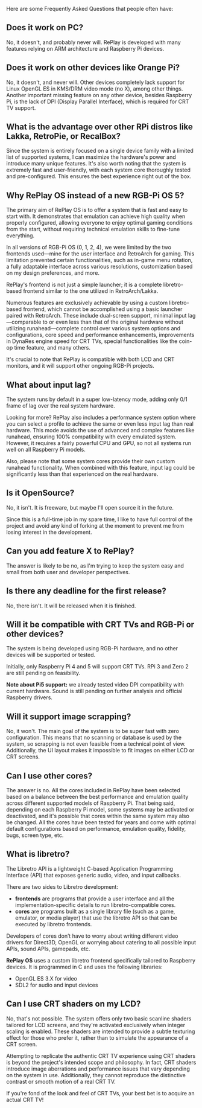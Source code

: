 Here are some Frequently Asked Questions that people often have:

## Does it work on PC?
No, it doesn't, and probably never will. RePlay is developed with many features relying on ARM architecture and Raspberry Pi devices.

## Does it work on other devices like Orange Pi?
No, it doesn't, and never will. Other devices completely lack support for Linux OpenGL ES in KMS/DRM video mode (no X), among other things. Another important missing feature on any other device, besides Raspberry Pi, is the lack of DPI (Display Parallel Interface), which is required for CRT TV support.

## What is the advantage over other RPi distros like Lakka, RetroPie, or RecalBox?
Since the system is entirely focused on a single device family with a limited list of supported systems, I can maximize the hardware's power and introduce many unique features. It's also worth noting that the system is extremely fast and user-friendly, with each system core thoroughly tested and pre-configured. This ensures the best experience right out of the box.

## Why RePlay OS instead of a new RGB-Pi OS 5?
The primary aim of RePlay OS is to offer a system that is fast and easy to start with. It demonstrates that emulation can achieve high quality when properly configured, allowing everyone to enjoy optimal gaming conditions from the start, without requiring technical emulation skills to fine-tune everything.

In all versions of RGB-Pi OS (0, 1, 2, 4), we were limited by the two frontends used—mine for the user interface and RetroArch for gaming. This limitation prevented certain functionalities, such as in-game menu rotation, a fully adaptable interface across various resolutions, customization based on my design preferences, and more.

RePlay's frontend is not just a simple launcher; it is a complete libretro-based frontend similar to the one utilized in RetroArch/Lakka.

Numerous features are exclusively achievable by using a custom libretro-based frontend, which cannot be accomplished using a basic launcher paired with RetroArch. These include dual-screen support, minimal input lag—comparable to or even less than that of the original hardware without utilizing runahead—complete control over various system options and configurations, core speed and performance enhancements, improvements in DynaRes engine speed for CRT TVs, special functionalities like the coin-op time feature, and many others.

It's crucial to note that RePlay is compatible with both LCD and CRT monitors, and it will support other ongoing RGB-Pi projects.

## What about input lag?
The system runs by default in a super low-latency mode, adding only 0/1 frame of lag over the real system hardware.

Looking for more? RePlay also includes a performance system option where you can select a profile to achieve the same or even less input lag than real hardware. This mode avoids the use of advanced and complex features like runahead, ensuring 100% compatibility with every emulated system. However, it requires a fairly powerful CPU and GPU, so not all systems run well on all Raspberry Pi models.

Also, please note that some system cores provide their own custom runahead functionality. When combined with this feature, input lag could be significantly less than that experienced on the real hardware.

## Is it OpenSource?
No, it isn't. It is freeware, but maybe I'll open source it in the future.

Since this is a full-time job in my spare time, I like to have full control of the project and avoid any kind of forking at the moment to prevent me from losing interest in the development.

## Can you add feature X to RePlay?
The answer is likely to be no, as I'm trying to keep the system easy and small from both user and developer perspectives.

## Is there any deadline for the first release?
No, there isn't. It will be released when it is finished.

## Will it be compatible with CRT TVs and RGB-Pi or other devices?
The system is being developed using RGB-Pi hardware, and no other devices will be supported or tested.

Initially, only Raspberry Pi 4 and 5 will support CRT TVs. RPi 3 and Zero 2 are still pending on feasibility.

**Note about Pi5 support:** we already tested video DPI compatibility with current hardware. Sound is still pending on further analysis and official Raspberry drivers.

## Will it support image scrapping?
No, it won't. The main goal of the system is to be super fast with zero configuration. This means that no scanning or database is used by the system, so scrapping is not even feasible from a technical point of view. Additionally, the UI layout makes it impossible to fit images on either LCD or CRT screens.

## Can I use other cores?

The answer is no. All the cores included in RePlay have been selected based on a balance between the best performance and emulation quality across different supported models of Raspberry Pi. That being said, depending on each Raspberry Pi model, some systems may be activated or deactivated, and it's possible that cores within the same system may also be changed. All the cores have been tested for years and come with optimal default configurations based on performance, emulation quality, fidelity, bugs, screen type, etc.

## What is libretro?

The Libretro API is a lightweight C-based Application Programming Interface (API) that exposes generic audio, video, and input callbacks.

There are two sides to Libretro development:

- **frontends** are programs that provide a user interface and all the implementation-specific details to run libretro-compatible cores.
- **cores** are programs built as a single library file (such as a game, emulator, or media player) that use the libretro API so that can be executed by libretro frontends.

Developers of cores don’t have to worry about writing different video drivers for Direct3D, OpenGL or worrying about catering to all possible input APIs, sound APIs, gamepads, etc.

**RePlay OS** uses a custom libretro frontend specifically tailored to Raspberry devices. It is programmed in C and uses the following libraries:

- OpenGL ES 3.X for video
- SDL2 for audio and input devices

## Can I use CRT shaders on my LCD?

No, that's not possible. The system offers only two basic scanline shaders tailored for LCD screens, and they're activated exclusively when integer scaling is enabled. These shaders are intended to provide a subtle texturing effect for those who prefer it, rather than to simulate the appearance of a CRT screen.

Attempting to replicate the authentic CRT TV experience using CRT shaders is beyond the project's intended scope and philosophy. In fact, CRT shaders introduce image aberrations and performance issues that vary depending on the system in use. Additionally, they cannot reproduce the distinctive contrast or smooth motion of a real CRT TV.

If you're fond of the look and feel of CRT TVs, your best bet is to acquire an actual CRT TV!
